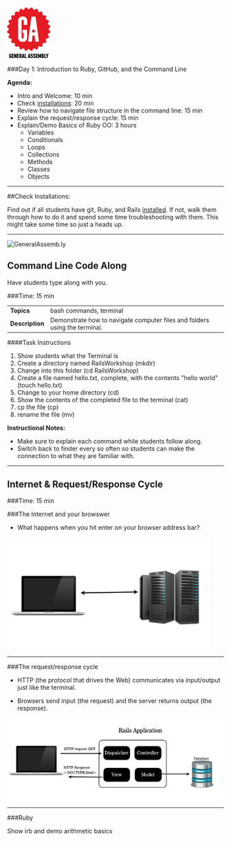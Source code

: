 ![GA_Logo](../assets/ga.png)


###Day 1: Introduction to Ruby, GitHub, and the Command Line


**Agenda:**

- Intro and Welcome: 10 min
- Check [installations](./install_instructions.md): 20 min 
- Review how to navigate file structure in the command line: 15 min
- Explain the request/response cycle: 15 min 
- Explain/Demo Basics of Ruby OO: 3 hours
	- Variables
	- Conditionals
	- Loops
	- Collections
	- Methods
	- Classes
	- Objects 


______

##Check Installations:

Find out if all students have git, Ruby, and Rails [installed](./install_instructions.md). If not, walk them through how to do it and spend some time troubleshooting with them. This might take some time so just a heads up.

---

![GeneralAssemb.ly](http://studio.generalassemb.ly/GA_Slide_Assets/Code_along_icon_md.png)

## Command Line Code Along
Have students type along with you.

###Time: 15 min

| | |
| ------------- |:-------------|
| __Topics__ | bash commands, terminal| 
| __Description__| Demonstrate how to navigate computer files and folders  using the terminal.|    
 


####Task Instructions 
1. Show students what the Terminal is
2. Create a directory named RailsWorkshop (mkdir)
3. Change into this folder (cd RailsWorkshop)
4. Create a file named hello.txt, complete, with the contents "hello world" (touch hello.txt)
5. Change to your home directory (cd)
6. Show the contents of the completed file to the terminal (cat)
7. cp the file (cp)
8. rename the file (mv)


**Instructional Notes:**

-	Make sure to explain each command while students follow along.
-	Switch back to finder every so often so students can make the connection to what they are familiar with.

---

## Internet & Request/Response Cycle
###Time: 15 min

###The Internet and your browswer
- What happens when you hit enter on your browser address bar?

![Internet Diagram](../assets/rails/internet.png)

---


###The request/response cycle

*	HTTP (the protocol that drives the Web) communicates via input/output just like the terminal.

*	Browsers send input (the request) and the server returns output (the response).

![Request Response Diagram](../assets/rails/response_request.png)

---

###Ruby

Show irb and demo arithmetic basics 


